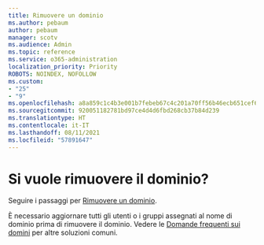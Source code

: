 ```yaml
---
title: Rimuovere un dominio
ms.author: pebaum
author: pebaum
manager: scotv
ms.audience: Admin
ms.topic: reference
ms.service: o365-administration
localization_priority: Priority
ROBOTS: NOINDEX, NOFOLLOW
ms.custom:
- "25"
- "9"
ms.openlocfilehash: a8a859c1c4b3e001b7febeb67c4c201a70ff56b46ecb651cef69d88500846626
ms.sourcegitcommit: 920051182781bd97ce4d4d6fbd268cb37b84d239
ms.translationtype: HT
ms.contentlocale: it-IT
ms.lasthandoff: 08/11/2021
ms.locfileid: "57891647"
---
```

# <a name="trying-to-remove-your-domain"></a>Si vuole rimuovere il dominio?

Seguire i passaggi per [Rimuovere un dominio](https://docs.microsoft.com/microsoft-365/admin/get-help-with-domains/remove-a-domain).
  
È necessario aggiornare tutti gli utenti o i gruppi assegnati al nome di dominio prima di rimuovere il dominio. Vedere le [Domande frequenti sui domini](https://docs.microsoft.com/microsoft-365/admin/setup/domains-faq) per altre soluzioni comuni.
  